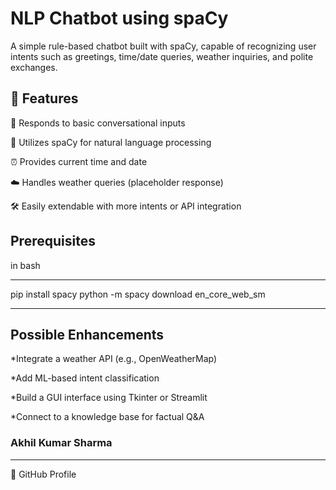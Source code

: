 <h1>NLP Chatbot using spaCy</h1>
A simple rule-based chatbot built with spaCy, capable of recognizing user intents such as greetings, time/date queries, weather inquiries, and polite exchanges.

<h2>🚀 Features</h2>
💬 Responds to basic conversational inputs

🧠 Utilizes spaCy for natural language processing

⏰ Provides current time and date

☁️ Handles weather queries (placeholder response)

🛠 Easily extendable with more intents or API integration

<h2>Prerequisites</h2>

in bash
<hr>
pip install spacy
python -m spacy download en_core_web_sm
<hr>
<h2>Possible Enhancements</h2>

*Integrate a weather API (e.g., OpenWeatherMap)

*Add ML-based intent classification

*Build a GUI interface using Tkinter or Streamlit

*Connect to a knowledge base for factual Q&A

<h3>Akhil Kumar Sharma</h3>
<hr>
🔗 GitHub Profile


